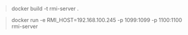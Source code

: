 > docker build -t rmi-server .


> docker run -e RMI_HOST=192.168.100.245 -p 1099:1099 -p 1100:1100 rmi-server
